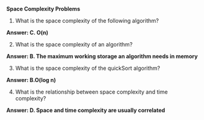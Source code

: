 **Space Complexity Problems**

1. What is the space complexity of the following algorithm?

**Answer: C. O(n)**

2. What is the space complexity of an algorithm?

**Answer: B. The maximum working storage an algorithm needs in memory**


3. What is the space complexity of the quickSort algorithm?

**Answer: B.O(log n)**


4. What is the relationship between space complexity and time complexity?

**Answer: D. Space and time complexity are usually correlated**

